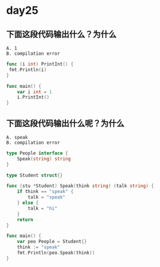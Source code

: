 # day25

## 下面这段代码输出什么？为什么

```text
A. 1
B. compilation error
```

```go
func (i int) PrintInt() {
 fmt.Println(i)
}

func main() {
    var i int = 1
    i.PrintInt()
}
```

## 下面这段代码输出什么呢？为什么

```text
A. speak
B. compilation error
```

```go
type People interface {
    Speak(string) string
}

type Student struct{}

func (stu *Student) Speak(think string) (talk string) {
    if think == "speak" {
        talk = "speak"
    } else {
        talk = "hi"
    }
    return
}

func main() {
    var peo People = Student{}
    think := "speak"
    fmt.Println(peo.Speak(think))
}
```
